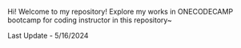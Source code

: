 Hi! Welcome to my repository!
Explore my works in ONECODECAMP bootcamp for coding instructor in this repository~

Last Update - 5/16/2024